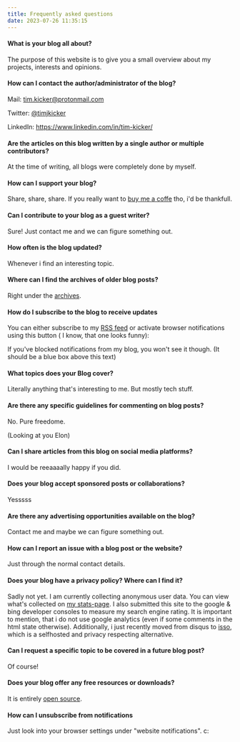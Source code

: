 ```yaml
---
title: Frequently asked questions
date: 2023-07-26 11:35:15
---
```


#### What is your blog all about?

The purpose of this website is to give you a small overview about my projects, interests and opinions.

#### How can I contact the author/administrator of the blog?

Mail: tim.kicker@protonmail.com

Twitter: [@timjkicker](https://twitter.com/timjkicker/)

LinkedIn: https://www.linkedin.com/in/tim-kicker/ 

#### Are the articles on this blog written by a single author or multiple contributors?

At the time of writing, all blogs were completely done by myself.

#### How can I support your blog?

Share, share, share. If you really want to [buy me a coffe](https://www.buymeacoffee.com/timkicker) tho, i'd be thankfull.

 ####   Can I contribute to your blog as a guest writer?

Sure! Just contact me and we can figure something out.

  ####  How often is the blog updated?

Whenever i find an interesting topic.

 #### Where can I find the archives of older blog posts?

Right under the [archives](https://tim.kicker.dev/archives/).

   #### How do I subscribe to the blog to receive updates

You can either subscribe to my [RSS feed](https://tim.kicker.dev/rss) or activate browser notifications using this button ( I know, that one looks funny):

<span id="webpushr-subscription-toggle-button"  width="150" height="150"  data-size="1.1" data-text-when-denied="You've blocked push notifications." data-tooltip-position="right" data-color="#2c7be5"></span>

If you've blocked notifications from my blog, you won't see it though. (It should be a blue box above this text)

#### What topics does your Blog cover?

Literally anything that's interesting to me. But mostly tech stuff.

#### Are there any specific guidelines for commenting on blog posts?

No. Pure freedome.

(Looking at you Elon)

#### Can I share articles from this blog on social media platforms?

I would be reeaaaally happy if you did.

#### Does your blog accept sponsored posts or collaborations?

Yesssss

#### Are there any advertising opportunities available on the blog?

Contact me and maybe we can figure something out.

#### How can I report an issue with a blog post or the website?

Just through the normal contact details.

#### Does your blog have a privacy policy? Where can I find it?

Sadly not yet. I am currently collecting anonymous user data. You can view what's collected on [my stats-page](https://stats.kicker.dev/share/1Ui8dKfjsfQGAVs5/tim.kicker.dev).
I also submitted this site to the google & bing developer consoles to measure my search engine rating.
It is important to mention, that i do not use google analytics (even if some comments in the html state otherwise). Additionally, i just recently moved from disqus to [isso](https://isso-comments.de/), which is a selfhosted and privacy respecting alternative.

#### Can I request a specific topic to be covered in a future blog post?

Of course!

#### Does your blog offer any free resources or downloads?

It is entirely [open source](https://git.kicker.dev/timkicker/tim.kicker.dev).

#### How can I unsubscribe from notifications

Just look into your browser settings under "website notifications". c: